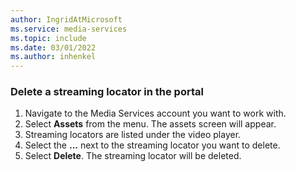 ```yaml
---
author: IngridAtMicrosoft
ms.service: media-services 
ms.topic: include
ms.date: 03/01/2022
ms.author: inhenkel
---
```


### Delete a streaming locator in the portal

1. Navigate to the Media Services account you want to work with.
1. Select **Assets** from the menu. The assets screen will appear.
1. Streaming locators are listed under the video player.
1. Select the **...** next to the streaming locator you want to delete.
1. Select **Delete**. The streaming locator will be deleted.